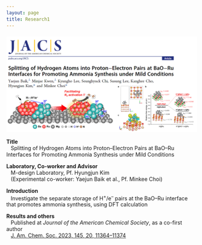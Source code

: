 ```yaml
---
layout: page
title: Research1
---
```

<br>

<p align="center" style="max-width:100%; height:auto; margin-top:-10px;">
    <img src="/images/R1_full.png" style="max-width:100%; height:auto;" />
</p>

<p style="clear:left;">
  <strong>Title</strong><br>
  &nbsp;&nbsp;&nbsp;Splitting of Hydrogen Atoms into Proton–Electron Pairs at BaO–Ru Interfaces for Promoting Ammonia Synthesis under Mild Conditions<br>
    
  <strong>Laboratory, Co-worker and Advisor</strong><br>
  &nbsp;&nbsp;&nbsp;M-design Laboratory, Pf. Hyungjun Kim<br>
  &nbsp;&nbsp;&nbsp;(Experimental co-worker: Yaejun Baik et al., Pf. Minkee Choi)<br>
  
  <strong>Introduction</strong><br>
  &nbsp;&nbsp;&nbsp;Investigate the separate storage of H<sup>+</sup>/e<sup>–</sup> pairs at the BaO–Ru interface that promotes ammonia synthesis, using DFT calculation<br>

  <strong>Results and others</strong><br>
  &nbsp;&nbsp;&nbsp;Published at <i>Journal of the American Chemical Society</i>, as a co-first author<br>
  &nbsp;&nbsp;&nbsp;<a href="https://pubs.acs.org/doi/full/10.1021/jacs.3c02529">J. Am. Chem. Soc. 2023, 145, 20, 11364–11374</a><br>
</p>



